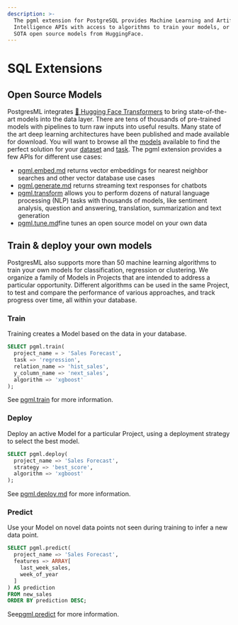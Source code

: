 ```yaml
---
description: >-
  The pgml extension for PostgreSQL provides Machine Learning and Artificial
  Intelligence APIs with access to algorithms to train your models, or download
  SOTA open source models from HuggingFace.
---
```


# SQL Extensions

## Open Source Models

PostgresML integrates [🤗 Hugging Face Transformers](https://huggingface.co/transformers) to bring state-of-the-art models into the data layer. There are tens of thousands of pre-trained models with pipelines to turn raw inputs into useful results. Many state of the art deep learning architectures have been published and made available for download. You will want to browse all the [models](https://huggingface.co/models) available to find the perfect solution for your [dataset](https://huggingface.co/dataset) and [task](https://huggingface.co/tasks). The pgml extension provides a few APIs for different use cases:

* [pgml.embed.md](pgml.embed.md "mention") returns vector embeddings for nearest neighbor searches and other vector database use cases
* [pgml.generate.md](pgml.generate.md "mention") returns streaming text responses for chatbots
* [pgml.transform](pgml.transform/ "mention") allows you to perform dozens of natural language processing (NLP) tasks with thousands of models, like sentiment analysis, question and answering, translation, summarization and text generation
* [pgml.tune.md](pgml.tune.md "mention")fine tunes an open source model on your own data

## Train & deploy your own models

PostgresML also supports more than 50 machine learning algorithms to train your own models for classification, regression or clustering. We organize a family of Models in Projects that are intended to address a particular opportunity. Different algorithms can be used in the same Project, to test and compare the performance of various approaches, and track progress over time, all within your database.&#x20;

### Train

Training creates a Model based on the data in your database.

```sql
SELECT pgml.train(
  project_name = > 'Sales Forecast',
  task => 'regression',
  relation_name => 'hist_sales',
  y_column_name => 'next_sales',
  algorithm => 'xgboost'
);
```

&#x20;See [pgml.train](pgml.train/ "mention") for more information.

### Deploy

Deploy an active Model for a particular Project, using a deployment strategy to select the best model.

```sql
SELECT pgml.deploy(
  project_name => 'Sales Forecast',
  strategy => 'best_score',
  algorithm => 'xgboost'
);
```

See [pgml.deploy.md](pgml.deploy.md "mention") for more information.

### Predict

Use your Model on novel data points not seen during training to infer a new data point.&#x20;

```sql
SELECT pgml.predict(
  project_name => 'Sales Forecast',
  features => ARRAY[
    last_week_sales,
    week_of_year
  ]
) AS prediction
FROM new_sales
ORDER BY prediction DESC;
```

See[pgml.predict](pgml.predict/ "mention") for more information.
